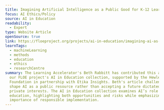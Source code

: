 ```yaml
---
title: Imagining Artificial Intelligence as a Public Good for K-12 Learning
focus: AI Ethics/Policy
source: AI in Education
readability:
  - Expert
type: Website Article
openSource: true
link: https://floeproject.org/projects/ai-in-education/imagining-ai-as-a-public-good/
learnTags:
  - machineLearning
  - methods
  - education
  - ethics
  - researchCentre
summary: The Learning Accelerator's Beth Rabbitt has contributed this article to
  our FLOE project's AI in Education collection, supported by the Hewlett
  Foundation in partnership with Etika Insights. Beth's article challenges us to
  shape AI as a public resource rather than accepting a future dictated by
  private interests. The AI in Education collection examines AI’s role in
  education, highlighting both opportunities and risks while emphasizing the
  importance of responsible implementation.
---
```

